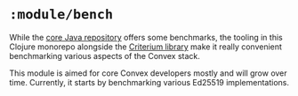 # `:module/bench`

While the [core Java repository](https://github.com/Convex-Dev/convex)
offers some benchmarks, the tooling in this Clojure monorepo alongside the
[Criterium library](https://github.com/hugoduncan/criterium) make it really
convenient benchmarking various aspects of the Convex stack.

This module is aimed for core Convex developers mostly and will grow over time.
Currently, it starts by benchmarking various Ed25519 implementations.
